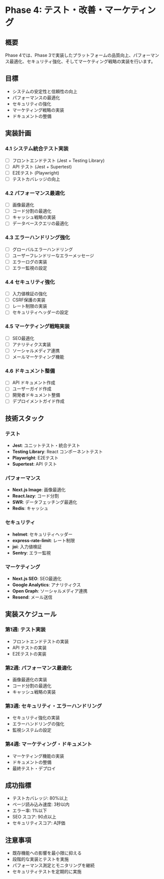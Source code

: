 # Phase 4: テスト・改善・マーケティング

## 概要

Phase 4では、Phase 3で実装したプラットフォームの品質向上、パフォーマンス最適化、セキュリティ強化、そしてマーケティング戦略の実装を行います。

## 目標

- システムの安定性と信頼性の向上
- パフォーマンスの最適化
- セキュリティの強化
- マーケティング戦略の実装
- ドキュメントの整備

## 実装計画

### 4.1 システム統合テスト実装
- [ ] フロントエンドテスト (Jest + Testing Library)
- [ ] API テスト (Jest + Supertest)
- [ ] E2Eテスト (Playwright)
- [ ] テストカバレッジの向上

### 4.2 パフォーマンス最適化
- [ ] 画像最適化
- [ ] コード分割の最適化
- [ ] キャッシュ戦略の実装
- [ ] データベースクエリの最適化

### 4.3 エラーハンドリング強化
- [ ] グローバルエラーハンドリング
- [ ] ユーザーフレンドリーなエラーメッセージ
- [ ] エラーログの実装
- [ ] エラー監視の設定

### 4.4 セキュリティ強化
- [ ] 入力値検証の強化
- [ ] CSRF保護の実装
- [ ] レート制限の実装
- [ ] セキュリティヘッダーの設定

### 4.5 マーケティング戦略実装
- [ ] SEO最適化
- [ ] アナリティクス実装
- [ ] ソーシャルメディア連携
- [ ] メールマーケティング機能

### 4.6 ドキュメント整備
- [ ] API ドキュメント作成
- [ ] ユーザーガイド作成
- [ ] 開発者ドキュメント整備
- [ ] デプロイメントガイド作成

## 技術スタック

### テスト
- **Jest**: ユニットテスト・統合テスト
- **Testing Library**: React コンポーネントテスト
- **Playwright**: E2Eテスト
- **Supertest**: API テスト

### パフォーマンス
- **Next.js Image**: 画像最適化
- **React.lazy**: コード分割
- **SWR**: データフェッチング最適化
- **Redis**: キャッシュ

### セキュリティ
- **helmet**: セキュリティヘッダー
- **express-rate-limit**: レート制限
- **joi**: 入力値検証
- **Sentry**: エラー監視

### マーケティング
- **Next.js SEO**: SEO最適化
- **Google Analytics**: アナリティクス
- **Open Graph**: ソーシャルメディア連携
- **Resend**: メール送信

## 実装スケジュール

### 第1週: テスト実装
- フロントエンドテストの実装
- API テストの実装
- E2Eテストの実装

### 第2週: パフォーマンス最適化
- 画像最適化の実装
- コード分割の最適化
- キャッシュ戦略の実装

### 第3週: セキュリティ・エラーハンドリング
- セキュリティ強化の実装
- エラーハンドリングの強化
- 監視システムの設定

### 第4週: マーケティング・ドキュメント
- マーケティング機能の実装
- ドキュメントの整備
- 最終テスト・デプロイ

## 成功指標

- テストカバレッジ: 80%以上
- ページ読み込み速度: 3秒以内
- エラー率: 1%以下
- SEO スコア: 90点以上
- セキュリティスコア: A評価

## 注意事項

- 既存機能への影響を最小限に抑える
- 段階的な実装とテストを実施
- パフォーマンス測定とモニタリングを継続
- セキュリティテストを定期的に実施
